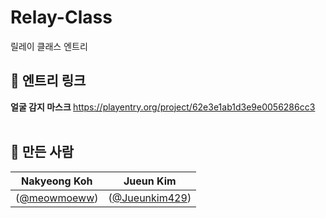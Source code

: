 # Relay-Class
릴레이 클래스 엔트리

## 💚 엔트리 링크
<b> 얼굴 감지 마스크 </b> https://playentry.org/project/62e3e1ab1d3e9e0056286cc3
</br></br>
## 🙆 만든 사람
|Nakyeong Koh|Jueun Kim|
|:----------:|:----------:|
|([@meowmoeww](https://github.com/meowmoeww))|([@Jueunkim429](https://github.com/Jueunkim429))|
